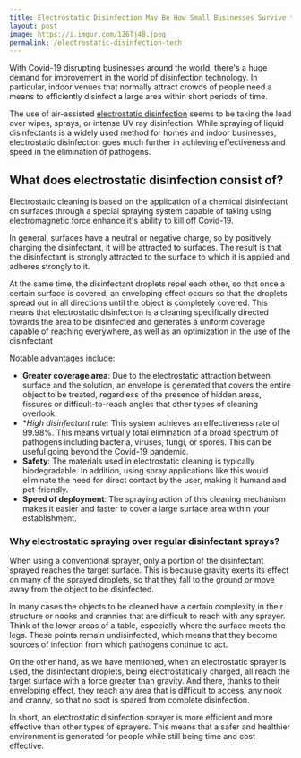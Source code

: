 ```yaml
---
title: Electrostatic Disinfection May Be How Small Businesses Survive the New Normal
layout: post
image: https://i.imgur.com/1Z6Tj4B.jpeg
permalink: /electrostatic-disinfection-tech
---
```


With Covid-19 disrupting businesses around the world, there's a huge demand for improvement in the world of disinfection technology. In particular, indoor venues that normally attract crowds of people need a means to efficiently disinfect a large area within short periods of time.

The use of air-assisted [electrostatic disinfection](https://biopureservice.com/bham) seems to be taking the lead over wipes, sprays, or intense UV ray disinfection. While spraying of liquid disinfectants is a widely used method for homes and indoor businesses, electrostatic disinfection goes much further in achieving effectiveness and speed in the elimination of pathogens.
 
## What does electrostatic disinfection consist of?

Electrostatic cleaning is based on the application of a chemical disinfectant on surfaces through a special spraying system capable of taking using electromagnetic force enhance it's ability to kill off Covid-19.

In general, surfaces have a neutral or negative charge, so by positively charging the disinfectant, it will be attracted to surfaces. The result is that the disinfectant is strongly attracted to the surface to which it is applied and adheres strongly to it.

At the same time, the disinfectant droplets repel each other, so that once a certain surface is covered, an enveloping effect occurs so that the droplets spread out in all directions until the object is completely covered. This means that electrostatic disinfection is a cleaning specifically directed towards the area to be disinfected and generates a uniform coverage capable of reaching everywhere, as well as an optimization in the use of the disinfectant

Notable advantages include:
- **Greater coverage area**: Due to the electrostatic attraction between surface and the solution, an envelope is generated that covers the entire object to be treated, regardless of the presence of hidden areas, fissures or difficult-to-reach angles that other types of cleaning overlook.
- **High disinfectant rate*: This system achieves an effectiveness rate of 99.98%. This means virtually total elimination of a broad spectrum of pathogens including bacteria, viruses, fungi, or spores. This can be useful going beyond the Covid-19 pandemic.
- **Safety**: The materials used in electrostatic cleaning is typically biodegradable. In addition, using spray applications like this would eliminate the need for direct contact by the user, making it humand and pet-friendly.
- **Speed of deployment**: The spraying action of this cleaning mechanism makes it easier and faster to cover a large surface area within your establishment. 


### Why electrostatic spraying over regular disinfectant sprays?

When using a conventional sprayer, only a portion of the disinfectant sprayed reaches the target surface. This is because gravity exerts its effect on many of the sprayed droplets, so that they fall to the ground or move away from the object to be disinfected.

In many cases the objects to be cleaned have a certain complexity in their structure or nooks and crannies that are difficult to reach with any sprayer. Think of the lower areas of a table, especially where the surface meets the legs. These points remain undisinfected, which means that they become sources of infection from which pathogens continue to act.

On the other hand, as we have mentioned, when an electrostatic sprayer is used, the disinfectant droplets, being electrostatically charged, all reach the target surface with a force greater than gravity. And there, thanks to their enveloping effect, they reach any area that is difficult to access, any nook and cranny, so that no spot is spared from complete disinfection.

In short, an electrostatic disinfection sprayer is more efficient and more effective than other types of sprayers. This means that a safer and healthier environment is generated for people while still being time and cost effective.
